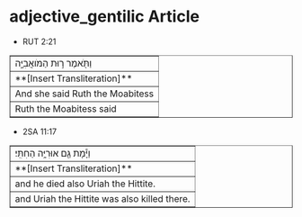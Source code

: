 # adjective_gentilic Article

* RUT 2:21
<table border="1" class="docutils">
<colgroup>
<col width="100%" />
</colgroup>
<tbody valign="top">
<tr class="row-odd"><td>וַתֹּ֖אמֶר ר֣וּת הַמֹּואֲבִיָּ֑ה</td>
</tr>
<tr class="row-even"><td>**[Insert Transliteration]**</td>
</tr>
<tr class="row-odd"><td>And she said Ruth the Moabitess</td>
</tr>
<tr class="row-even"><td>Ruth the Moabitess said</td>
</tr>
</tbody>
</table>

* 2SA 11:17
<table border="1" class="docutils">
<colgroup>
<col width="100%" />
</colgroup>
<tbody valign="top">
<tr class="row-odd"><td>וַיָּ֕מָת גַּ֖ם אוּרִיָּ֥ה הַחִתִּֽי׃</td>
</tr>
<tr class="row-even"><td>**[Insert Transliteration]**</td>
</tr>
<tr class="row-odd"><td>and he died also Uriah the Hittite.</td>
</tr>
<tr class="row-even"><td>and Uriah the Hittite was also killed there.</td>
</tr>
</tbody>
</table>

